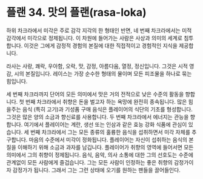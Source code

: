 # 플랜 34. 맛의 플랜(rasa-loka)

하위 차크라에서 미각은 주로 감각 지각의 한 형태인 반면, 네 번째 차크라에서는 미적 감각에서 미각으로 정제됩니다. 이 차원에 들어가는 사람은 사상과 의미의 세계로 침투합니다. 이것은 그에게 감정적 경험의 본질에 대한 직접적이고 경험적인 지식을 제공합니다.

라사는 사랑, 쾌락, 우아함, 오락, 맛, 감정, 아름다움, 열정, 정신입니다. 그것은 시적 영감, 시의 본질입니다. 레이스는 가장 순수한 형태의 물이며 모든 피조물을 하나로 묶는 힘입니다.

세 번째 차크라까지 단어의 모든 의미에서 맛은 거의 전적으로 낮은 수준의 활동을 향합니다. 첫 번째 차크라에서 취향은 돈을 벌고자 하는 욕망에 완전히 종속됩니다. 많은 힘을주는 음식 (특히 고기)과 기성품 구매 음식은 플레이어의 식단의 기초를 형성합니다. 그것은 많은 양의 소금과 향신료를 사용합니다. 두 번째 차크라에서 에너지는 관능을 향합니다. 여기에서 플레이어는 계란, 생선 또는 인삼과 같은 효능 강화 식품에 관심이 있습니다. 세 번째 차크라에서 그는 모든 종류의 훌륭한 음식을 섭취하면서 미각 자체를 추구합니다. 마음의 수준에서 미각이 정화됩니다. 플레이어는 자신이 섭취하는 음식의 본질을 이해하기 위해 소금과 과자를 남깁니다. 플레이어가 취향의 영역에 들어서면 모든 의미에서 그의 취향이 정제됩니다. 음식, 음악, 의사 소통에 대한 그의 선호도는 수준에 관계없이 모든 사람에게 즐겁습니다. 그는 모든 사람이 인정하는 좋은 취향의 감정가이자 감정가가 됩니다. 그래서 그는 그런 상태에 오기를 원하는 팬들을 끌어들인다.
